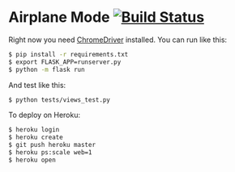 # Airplane Mode [![Build Status](https://travis-ci.org/gmendonca/airplanemode.svg?branch=master)](https://travis-ci.org/gmendonca/airplanemode)


Right now you need [ChromeDriver](https://sites.google.com/a/chromium.org/chromedriver/) installed.
You can run like this:

```bash
$ pip install -r requirements.txt
$ export FLASK_APP=runserver.py
$ python -m flask run
```

And test like this:

```bash
$ python tests/views_test.py
```


To deploy on Heroku:

```bash
$ heroku login
$ heroku create
$ git push heroku master
$ heroku ps:scale web=1
$ heroku open
```
